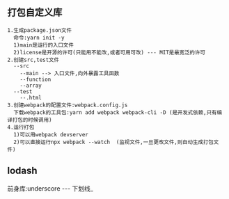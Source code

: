 ## 打包自定义库
    1.生成package.json文件
      命令:yarn init -y
      1)main是运行的入口文件
      2)license是开源的许可(只能用不能改,或者可用可改) --- MIT是最宽泛的许可
    2.创建src,test文件
      --src
        --main --> 入口文件,向外暴露工具函数
        --function
        --array
      --test
        --.html
    3.创建webpack的配置文件:webpack.config.js
      下载webpack的工具包:yarn add webpack webpack-cli -D (是开发式依赖,只有编译打包的时候调用)
    4.运行打包
      1)可以用webpack devserver
      2)可以直接运行npx webpack --watch  (监视文件,一旦更改文件,则自动生成打包文件)
## lodash
  前身库:underscore --- 下划线_